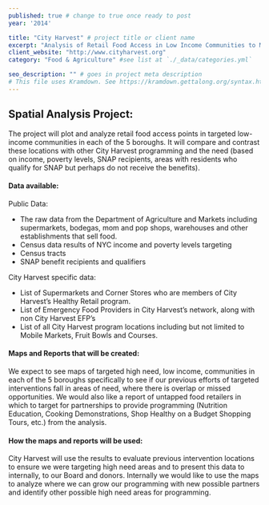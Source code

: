 ```yaml
---
published: true # change to true once ready to post
year: '2014'

title: "City Harvest" # project title or client name
excerpt: "Analysis of Retail Food Access in Low Income Communities to Measure Need for and Impact of City Harvest Programming" # shows on project list page
client_website: "http://www.cityharvest.org"
category: "Food & Agriculture" #see list at `./_data/categories.yml`

seo_description: "" # goes in project meta description
# This file uses Kramdown. See https://kramdown.gettalong.org/syntax.html for syntax
---
```


## Spatial Analysis Project:
The project will plot and analyze retail food access points in targeted low-income communities in each of the 5 boroughs. It will compare and contrast these locations with other City Harvest programming and the need (based on income, poverty levels, SNAP recipients, areas with residents who qualify for SNAP but perhaps do not receive the benefits).

#### Data available:
Public Data:
- The raw data from the Department of Agriculture and Markets including supermarkets, bodegas, mom and pop shops, warehouses and other establishments that sell food.
- Census data results of NYC income and poverty levels targeting
- Census tracts
- SNAP benefit recipients and qualifiers

City Harvest specific data:
- List of Supermarkets and Corner Stores who are members of City Harvest’s Healthy Retail program.
- List of Emergency Food Providers in City Harvest’s network, along with non City Harvest EFP’s
- List of all City Harvest program locations including but not limited to Mobile Markets, Fruit Bowls and Courses.

#### Maps and Reports that will be created:
We expect to see maps of targeted high need, low income, communities in each of the 5 boroughs specifically to see if our previous efforts of targeted interventions fall in areas of need, where there is overlap or missed opportunities. We would also like a report of untapped food retailers in which to target for partnerships to provide programming (Nutrition Education, Cooking Demonstrations, Shop Healthy on a Budget Shopping Tours, etc.) from the analysis.

#### How the maps and reports will be used:
City Harvest will use the results to evaluate previous intervention locations to ensure we were targeting high need areas and to present this data to internally, to our Board and donors. Internally we would like to use the maps to analyze where we can grow our programming with new possible partners and identify other possible high need areas for programming.
